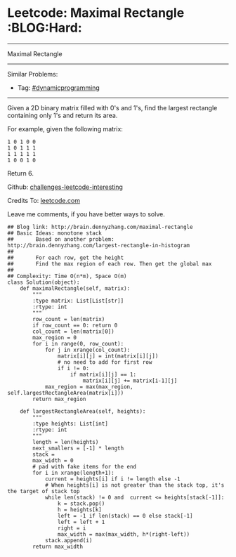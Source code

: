 # Leetcode: Maximal Rectangle     :BLOG:Hard:


---

Maximal Rectangle  

---

Similar Problems:  
-   Tag: [#dynamicprogramming](http://brain.dennyzhang.com/tag/dynamicprogramming)

---

Given a 2D binary matrix filled with 0's and 1's, find the largest rectangle containing only 1's and return its area.  

For example, given the following matrix:  

    1 0 1 0 0
    1 0 1 1 1
    1 1 1 1 1
    1 0 0 1 0

Return 6.  

Github: [challenges-leetcode-interesting](https://github.com/DennyZhang/challenges-leetcode-interesting/tree/master/maximal-rectangle)  

Credits To: [leetcode.com](https://leetcode.com/problems/maximal-rectangle/description/)  

Leave me comments, if you have better ways to solve.  

    ## Blog link: http://brain.dennyzhang.com/maximal-rectangle
    ## Basic Ideas: monotone stack
    ##       Based on another problem: http://brain.dennyzhang.com/largest-rectangle-in-histogram
    ##
    ##       For each row, get the height
    ##       Find the max region of each row. Then get the global max
    ##
    ## Complexity: Time O(n*m), Space O(m)
    class Solution(object):
        def maximalRectangle(self, matrix):
            """
            :type matrix: List[List[str]]
            :rtype: int
            """
            row_count = len(matrix)
            if row_count == 0: return 0
            col_count = len(matrix[0])
            max_region = 0
            for i in range(0, row_count):
                for j in xrange(col_count):
                    matrix[i][j] = int(matrix[i][j])
                    # no need to add for first row
                    if i != 0:
                        if matrix[i][j] == 1:
                            matrix[i][j] += matrix[i-1][j]
                max_region = max(max_region, self.largestRectangleArea(matrix[i]))
            return max_region
    
        def largestRectangleArea(self, heights):
            """
            :type heights: List[int]
            :rtype: int
            """
            length = len(heights)
            next_smallers = [-1] * length
            stack = 
            max_width = 0
            # pad with fake items for the end
            for i in xrange(length+1):
                current = heights[i] if i != length else -1
                # When heights[i] is not greater than the stack top, it's the target of stack top
                while len(stack) != 0 and  current <= heights[stack[-1]]:
                    k = stack.pop()
                    h = heights[k]
                    left = -1 if len(stack) == 0 else stack[-1]
                    left = left + 1
                    right = i
                    max_width = max(max_width, h*(right-left))
                stack.append(i)
            return max_width